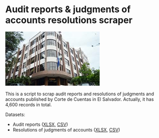 # Audit reports & judgments of accounts resolutions scraper

![logo](cdec-logo.png)

This is a script to scrap audit reports and resolutions of judgments and accounts published by Corte de Cuentas in El Salvador. Actually, it has 4,600 records in total.

Datasets:

- Audit reports ([XLSX](https://github.com/jailop/audit-reports/raw/master/audit-reports.xlsx), [CSV](https://github.com/jailop/audit-reports/raw/master/audit-reports.csv))
- Resolutions of judgments of accounts ([XLSX](https://github.com/jailop/audit-reports/raw/master/judgments-of-accounts.xlsx), [CSV](https://github.com/jailop/audit-reports/raw/master/judgments-of-accounts.csv))

